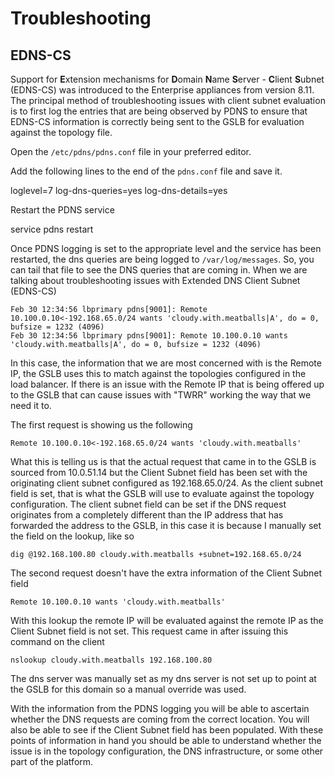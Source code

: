 # Troubleshooting

## EDNS-CS

Support for **E**xtension mechanisms for **D**omain **N**ame **S**erver - **C**lient **S**ubnet (EDNS-CS) was introduced
to the Enterprise appliances from version 8.11. The principal method of troubleshooting issues with client subnet
evaluation is to first log the entries that are being observed by PDNS to ensure that EDNS-CS information is correctly
being sent to the GSLB for evaluation against the topology file.


<procedure title="Enabling PDNS logging" id="enable-pdns-logging">
    <step>Open the <code>/etc/pdns/pdns.conf</code> file in your preferred editor.</step>
    <step>
        <p>Add the following lines to the end of the <code>pdns.conf</code> file and save it.</p>
        <code-block lang="shell">
            loglevel=7
            log-dns-queries=yes
            log-dns-details=yes
        </code-block>
    </step>
    <step>
        <p>Restart the PDNS service</p>
        <code-block lang="shell" prompt="[root@lbprimary ~]#">
            service pdns restart
        </code-block>
    </step>
</procedure>

Once PDNS logging is set to the appropriate level and the service has been restarted, the dns queries are being logged
to `/var/log/messages`. So, you can tail that file to see the DNS queries that are coming in. When we are talking about
troubleshooting issues with Extended DNS Client Subnet (EDNS-CS)

```Shell
Feb 30 12:34:56 lbprimary pdns[9001]: Remote 10.100.0.10<-192.168.65.0/24 wants 'cloudy.with.meatballs|A', do = 0, bufsize = 1232 (4096)
Feb 30 12:34:56 lbprimary pdns[9001]: Remote 10.100.0.10 wants 'cloudy.with.meatballs|A', do = 0, bufsize = 1232 (4096)
```

In this case, the information that we are most concerned with is the Remote IP, the GSLB uses this to match against the
topologies configured in the load balancer. If there is an issue with the Remote IP that is being offered up to the GSLB
that can cause issues with "TWRR" working the way that we need it to.

The first request is showing us the following

```Shell
Remote 10.100.0.10<-192.168.65.0/24 wants 'cloudy.with.meatballs'
```

What this is telling us is that the actual request that came in to the GSLB is sourced from 10.0.51.14 but the Client
Subnet field has been set with the originating client subnet configured as 192.168.65.0/24. As the client subnet field
is set, that is what the GSLB will use to evaluate against the topology configuration. The client subnet field can be
set if the DNS request originates from a completely different than the IP address that has forwarded the address to the
GSLB, in this case it is because I manually set the field on the lookup, like so

```Shell
dig @192.168.100.80 cloudy.with.meatballs +subnet=192.168.65.0/24
```

The second request doesn't have the extra information of the Client Subnet field

```Shell
Remote 10.100.0.10 wants 'cloudy.with.meatballs'
```

With this lookup the remote IP will be evaluated against the remote IP as the Client Subnet field is not set. This
request came in after issuing this command on the client

```Shell
nslookup cloudy.with.meatballs 192.168.100.80
```

The dns server was manually set as my dns server is not set up to point at the GSLB for this domain so a manual override
was used.

With the information from the PDNS logging you will be able to ascertain whether the DNS requests are coming from the
correct location. You will also be able to see if the Client Subnet field has been populated. With these points of
information in hand you should be able to understand whether the issue is in the topology configuration, the DNS
infrastructure, or some other part of the platform. 
